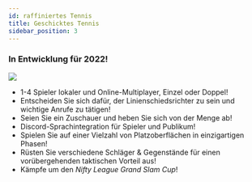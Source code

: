 ```yaml
---
id: raffiniertes Tennis
title: Geschicktes Tennis
sidebar_position: 3
---
```


### In Entwicklung für 2022!

![](/img/NiftyTennis.jpeg)

- 1-4 Spieler lokaler und Online-Multiplayer, Einzel oder Doppel!
- Entscheiden Sie sich dafür, der Linienschiedsrichter zu sein und wichtige Anrufe zu tätigen!
- Seien Sie ein Zuschauer und heben Sie sich von der Menge ab!
- Discord-Sprachintegration für Spieler und Publikum!
- Spielen Sie auf einer Vielzahl von Platzoberflächen in einzigartigen Phasen!
- Rüsten Sie verschiedene Schläger & Gegenstände für einen vorübergehenden taktischen Vorteil aus!
- Kämpfe um den _Nifty League Grand Slam Cup_!
